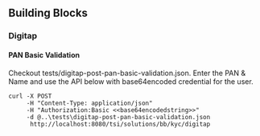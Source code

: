 ## Building Blocks

### Digitap

#### PAN Basic Validation

Checkout tests/digitap-post-pan-basic-validation.json. Enter the PAN & Name and use the  API below with base64encoded credential for the user.
```
curl -X POST 
     -H "Content-Type: application/json" 
     -H "Authorization:Basic <<base64encodedstring>>"
     -d @..\tests\digitap-post-pan-basic-validation.json
      http://localhost:8080/tsi/solutions/bb/kyc/digitap

```